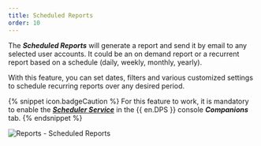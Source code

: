 ```yaml
---
title: Scheduled Reports
order: 10
---
```

The ***Scheduled Reports*** will generate a report and send it by email to any selected user accounts. It could be an on demand report or a recurrent report based on a schedule (daily, weekly, monthly, yearly).  

With this feature, you can set dates, filters and various customized settings to schedule recurring reports over any desired period.  

{% snippet icon.badgeCaution %} 
For this feature to work, it is mandatory to enable the [***Scheduler Service***](/kb/devolutions-server/knowledge-base/scheduler-service-general-information/) in the {{ en.DPS }} console ***Companions*** tab. 
{% endsnippet %}

![Reports - Scheduled Reports](https://webdevolutions.azureedge.net/docs/en/server/ServerOp8133.png) 

